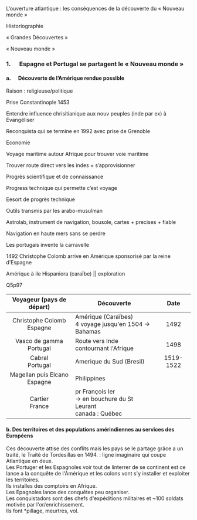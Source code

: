 L’ouverture atlantique : les conséquences de la découverte du « Nouveau monde »

Historiographie

« Grandes Découvertes »

« Nouveau monde »

### 1.      Espagne et Portugal se partagent le « Nouveau monde »

#### a.      Découverte de l’Amérique rendue possible

Raison : religieuse/politique

Prise Constantinople 1453

Entendre influence chrisitianique aux nouv peuples (inde par ex) à Évangéliser

Reconquista qui se termine en 1992 avec prise de Grenoble

Economie

Voyage maritime autour Afrique pour trouver voie maritime

Trouver route direct vers les indes + s’approvisionner

Progrès scientifique et de connaissance

Progress technique qui permette c’est voyage

Eesort de progrès technique

Outils transmis par les arabo-musulman

Astrolab, instrument de navigation, bousole, cartes + precises + fiable

Navigation en haute mers sans se perdre

Les portugais invente la carravelle

1492 Christophe Colomb arrive en Amérique sponsorisé par la reine d’Espagne

Amérique à ile Hispaniora (caraïbe) ­­­|| exploration

Q5p97

| Voyageur (pays de départ) | Découverte | Date |
| :--: | ---- | :--: |
| Christophe Colomb<br>Espagne | Amérique (Caraïbes)<br>4 voyage jusqu'en 1504 -> Bahamas | 1492 |
| Vasco de gamma<br>Portugal | Route vers Inde contournant l'Afrique | 1498 |
| Cabral<br>Portugal | Amerique du Sud (Bresil) | 1519-1522 |
| Magellan puis Elcano<br>Espagne | Philippines |  |
| Cartier<br>France | pr François Ier<br>-> en bouchure du St Leurant<br>canada : Québec |  |

#### b. Des territoires et des populations amérindiennes au services des Européens
Ces découverte attise des conflits mais les pays se le partage grâce a un traité, le Traité de Tordesillas en 1494. : ligne imaginaire qui coupe Atlantique en deux.  
Les Portuger et les Espagnoles voir tout de linterrer de se continent est ce lance a la conquête de l'Amérique et les colons vont s'y installer et exploiter les territoires.  
Ils installes des comptoirs en Afrique.  
Les Epagnoles lance des conquêtes peu organiser.  
Les conquistadors sont des chefs d'expéditions militaires et ~100 soldats motivée par l'or/enrichissement.  
Ils font *pillage, meurtres, vol.  


